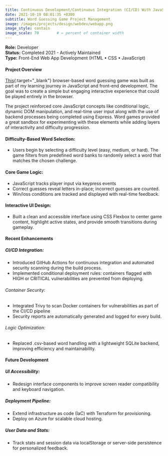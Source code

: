 ```yaml
---
title: Continuous Development/Continuous Integration (CI/CD) With JavaScript
date: 2021-10-19 08:01:35 +0300
subtitle: Word Guessing Game Project Management
image: /images/projects/design/webdev/webapp.png
image_style: contain
image_scale: 70        # ← percent of container width
---
```

**Role:** Developer<br>
**Status:** Completed 2021 - Actively Maintained<br>
**Type:** Front-End Web App Development (HTML • CSS • JavaScript)

#### Project Overview
 [This](https://github.com/micah-e-cole/WordAppRevamp){:target="_blank"} browser-based word guessing game was built as part of my learning journey in JavaScript and front-end development. The goal was to create a simple but engaging interactive experience that could be played entirely in the browser.

The project reinforced core JavaScript concepts like conditional logic, dynamic DOM manipulation, and real-time user input along with the use of backend processes being completed using Express. Word games provided a great sandbox for experimenting with these elements while adding layers of interactivity and difficulty progression.

#### Difficulty-Based Word Selection:
- Users begin by selecting a difficulty level (easy, medium, or hard). The game filters from predefined word banks to randomly select a word that matches the chosen challenge.

#### Core Game Logic:
- JavaScript tracks player input via keypress events
- Correct guesses reveal letters in-place; incorrect guesses are counted.
- Win/loss conditions are tracked and displayed with real-time feedback.

#### Interactive UI Design:
- Built a clean and accessible interface using CSS Flexbox to center game content, highlight active states, and provide smooth transitions during gameplay.

#### Recent Enhancements
##### CI/CD Integration:
- Introduced GitHub Actions for continuous integration and automated security scanning during the build process.
- Implemented conditional deployment rules: containers flagged with HIGH or CRITICAL vulnerabilities are prevented from deploying.
###### Container Security:
- Integrated Trivy to scan Docker containers for vulnerabilities as part of the CI/CD pipeline
- Security reports are automatically generated and logged for every build.
###### Logic Optimization:
- Replaced .csv-based word handling with a lightweight SQLite backend, improving efficiency and maintainability.

#### Future Development
##### UI Accessibility:
- Redesign interface components to improve screen reader compatibility and keyboard navigation.

##### Deployment Pipeline:
- Extend infrastructure as code (IaC) with Terraform for provisioning.
- Deploy on Azure for scalable cloud hosting.

##### User Data and Stats:
- Track stats and session data via localStorage or server-side persistence for personalized feedback.